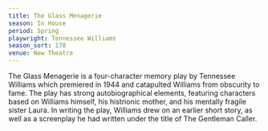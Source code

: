 ```yaml
---
title: The Glass Menagerie
season: In House
period: Spring
playwright: Tennessee Williams
season_sort: 170
venue: New Theatre
---
```


The Glass Menagerie is a four-character memory play by Tennessee Williams which premiered in 1944 and catapulted Williams from obscurity to fame. The play has strong autobiographical elements, featuring characters based on Williams himself, his histrionic mother, and his mentally fragile sister Laura. In writing the play, Williams drew on an earlier short story, as well as a screenplay he had written under the title of The Gentleman Caller.
